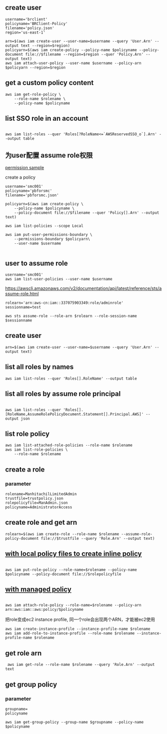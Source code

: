 ## create user

```
username='brclient'
policyname='BRClient-Policy'
filename='policy.json'
region='us-east-1'
```
```
arn=$(aws iam create-user --user-name=$username --query 'User.Arn' --output text --region=$region)
policyarn=$(aws iam create-policy --policy-name $policyname --policy-document file://$filename --region=$region --quer 'Policy.Arn' --output text)
aws iam attach-user-policy --user-name $username --policy-arn $policyarn --region=$region

```


## get a custom policy content
```
aws iam get-role-policy \
    --role-name $rolename \
    --policy-name $policyname

```
## list SSO role in an account
```

aws iam list-roles --quer 'Roles[?RoleName<=`AWSReservedSSO_o`].Arn' --output table
```
## 为user配置 assume role权限
[permission sample](assume-role.json)


create a policy
```
username='smc001'
policyname='pbforsmc'
filename='pbforsmc.json'
```
```
policyarn=$(aws iam create-policy \    
    --policy-name $policyname \       
    --policy-document file://$filename --quer 'Policy[].Arn' --output text)
```
```
aws iam list-policies --scope Local 
```
```
aws iam put-user-permissions-boundary \
    --permissions-boundary $policyarn\
    --user-name $username


```
## user to assume role
```
username='smc001'
aws iam list-user-policies --user-name $username
```
https://awscli.amazonaws.com/v2/documentation/api/latest/reference/sts/assume-role.html
```
rolearn='arn:aws-cn:iam::337075903349:role/adminrole'
sessionname=test
```

```
aws sts assume-role --role-arn $rolearn --role-session-name $sessionname
```


## create user
```
arn=$(aws iam create-user --user-name=$username --query 'User.Arn' --output text)
```
## list all roles by names

```
aws iam list-roles --quer 'Roles[].RoleName' --output table
```
## list all roles by assume role principal
```

aws iam list-roles --quer 'Roles[].[RoleName,AssumeRolePolicyDocument.Statement[].Principal.AWS]' --output json
```
## list role policy
```
aws iam list-attached-role-policies --role-name $rolename
aws iam list-role-policies \
    --role-name $rolename
```
## create a role 
### parameter
```
rolename=ManhitachilLimitedAdmin
trustfile=trustpolicy.json
rolepolicyfile=ManAdmin.json
policyname=AdministratorAccess
```
##  create role and get arn
```
rolearn=$(aws iam create-role --role-name $rolename --assume-role-policy-document file://$trustfile --query 'Role.Arn' --output text)
```
## [with local policy files to create inline policy](https://docs.aws.amazon.com/cli/latest/reference/iam/put-role-policy.html)

```

aws iam put-role-policy --role-name=$rolename --policy-name $policyname --policy-document file://$rolepolicyfile
```
## [with managed policy](https://docs.aws.amazon.com/cli/latest/reference/iam/attach-role-policy.html)

```

aws iam attach-role-policy --role-name=$rolename --policy-arn arn:aws:iam::aws:policy/$policyname
```
把role变成ec2 instance profile, 同一个role会出现两个ARN，才能被ec2使用
```
aws iam create-instance-profile --instance-profile-name $rolename
aws iam add-role-to-instance-profile --role-name $rolename --instance-profile-name $rolename
```
## get role arn
```
 aws iam get-role --role-name $rolename --query 'Role.Arn' --output text
```
## get group policy
### parameter
```
groupname=
policyname
```

```
aws iam get-group-policy --group-name $groupname --policy-name $policyname
```
